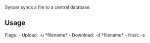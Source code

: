 Syncer syncs a file to a central database.

<h2>Usage</h2>
Flags:
  - Upload:   -u *filename*
  - Download: -d *filename*
  - Host:     -s